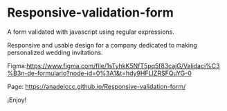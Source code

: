 # Responsive-validation-form
A form validated with javascript using regular expressions.

Responsive and usable design for a company dedicated to making personalized wedding invitations.

Figma:https://www.figma.com/file/1sTyhkK5NfT5pq5f83cajG/Validaci%C3%B3n-de-formulario?node-id=0%3A1&t=hdy9HFLIZRSFQuYG-0

Page: https://anadelccc.github.io/Responsive-validation-form/

¡Enjoy!
